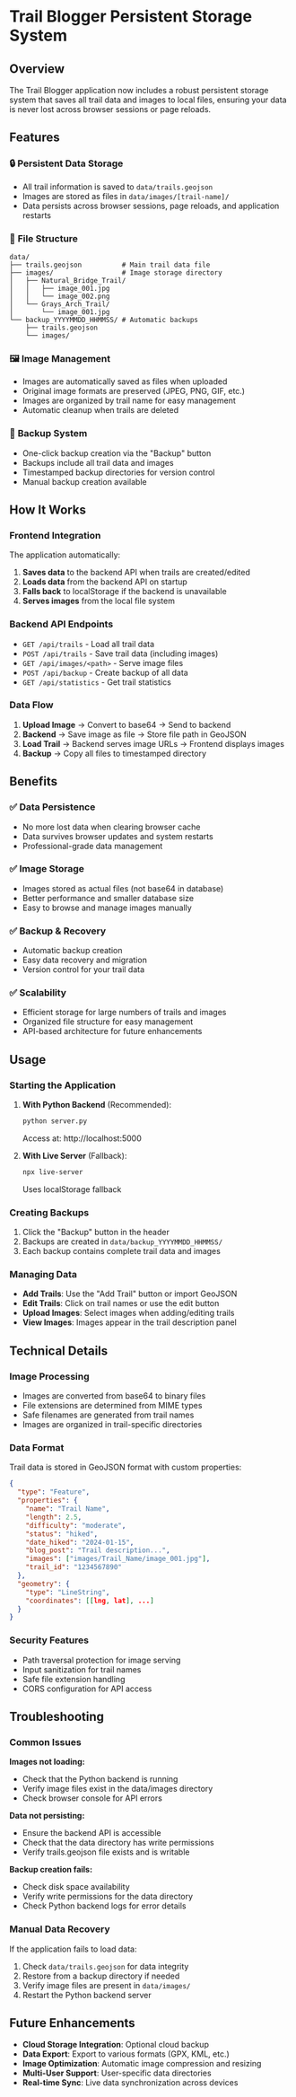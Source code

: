# Trail Blogger Persistent Storage System

## Overview

The Trail Blogger application now includes a robust persistent storage system that saves all trail data and images to local files, ensuring your data is never lost across browser sessions or page reloads.

## Features

### 🔒 **Persistent Data Storage**
- All trail information is saved to `data/trails.geojson`
- Images are stored as files in `data/images/[trail-name]/`
- Data persists across browser sessions, page reloads, and application restarts

### 📁 **File Structure**
```
data/
├── trails.geojson          # Main trail data file
├── images/                 # Image storage directory
│   ├── Natural_Bridge_Trail/
│   │   ├── image_001.jpg
│   │   └── image_002.png
│   └── Grays_Arch_Trail/
│       └── image_001.jpg
└── backup_YYYYMMDD_HHMMSS/ # Automatic backups
    ├── trails.geojson
    └── images/
```

### 🖼️ **Image Management**
- Images are automatically saved as files when uploaded
- Original image formats are preserved (JPEG, PNG, GIF, etc.)
- Images are organized by trail name for easy management
- Automatic cleanup when trails are deleted

### 💾 **Backup System**
- One-click backup creation via the "Backup" button
- Backups include all trail data and images
- Timestamped backup directories for version control
- Manual backup creation available

## How It Works

### Frontend Integration
The application automatically:
1. **Saves data** to the backend API when trails are created/edited
2. **Loads data** from the backend API on startup
3. **Falls back** to localStorage if the backend is unavailable
4. **Serves images** from the local file system

### Backend API Endpoints
- `GET /api/trails` - Load all trail data
- `POST /api/trails` - Save trail data (including images)
- `GET /api/images/<path>` - Serve image files
- `POST /api/backup` - Create backup of all data
- `GET /api/statistics` - Get trail statistics

### Data Flow
1. **Upload Image** → Convert to base64 → Send to backend
2. **Backend** → Save image as file → Store file path in GeoJSON
3. **Load Trail** → Backend serves image URLs → Frontend displays images
4. **Backup** → Copy all files to timestamped directory

## Benefits

### ✅ **Data Persistence**
- No more lost data when clearing browser cache
- Data survives browser updates and system restarts
- Professional-grade data management

### ✅ **Image Storage**
- Images stored as actual files (not base64 in database)
- Better performance and smaller database size
- Easy to browse and manage images manually

### ✅ **Backup & Recovery**
- Automatic backup creation
- Easy data recovery and migration
- Version control for your trail data

### ✅ **Scalability**
- Efficient storage for large numbers of trails and images
- Organized file structure for easy management
- API-based architecture for future enhancements

## Usage

### Starting the Application
1. **With Python Backend** (Recommended):
   ```bash
   python server.py
   ```
   Access at: http://localhost:5000

2. **With Live Server** (Fallback):
   ```bash
   npx live-server
   ```
   Uses localStorage fallback

### Creating Backups
1. Click the "Backup" button in the header
2. Backups are created in `data/backup_YYYYMMDD_HHMMSS/`
3. Each backup contains complete trail data and images

### Managing Data
- **Add Trails**: Use the "Add Trail" button or import GeoJSON
- **Edit Trails**: Click on trail names or use the edit button
- **Upload Images**: Select images when adding/editing trails
- **View Images**: Images appear in the trail description panel

## Technical Details

### Image Processing
- Images are converted from base64 to binary files
- File extensions are determined from MIME types
- Safe filenames are generated from trail names
- Images are organized in trail-specific directories

### Data Format
Trail data is stored in GeoJSON format with custom properties:
```json
{
  "type": "Feature",
  "properties": {
    "name": "Trail Name",
    "length": 2.5,
    "difficulty": "moderate",
    "status": "hiked",
    "date_hiked": "2024-01-15",
    "blog_post": "Trail description...",
    "images": ["images/Trail_Name/image_001.jpg"],
    "trail_id": "1234567890"
  },
  "geometry": {
    "type": "LineString",
    "coordinates": [[lng, lat], ...]
  }
}
```

### Security Features
- Path traversal protection for image serving
- Input sanitization for trail names
- Safe file extension handling
- CORS configuration for API access

## Troubleshooting

### Common Issues

**Images not loading:**
- Check that the Python backend is running
- Verify image files exist in the data/images directory
- Check browser console for API errors

**Data not persisting:**
- Ensure the backend API is accessible
- Check that the data directory has write permissions
- Verify trails.geojson file exists and is writable

**Backup creation fails:**
- Check disk space availability
- Verify write permissions for the data directory
- Check Python backend logs for error details

### Manual Data Recovery
If the application fails to load data:
1. Check `data/trails.geojson` for data integrity
2. Restore from a backup directory if needed
3. Verify image files are present in `data/images/`
4. Restart the Python backend server

## Future Enhancements

- **Cloud Storage Integration**: Optional cloud backup
- **Data Export**: Export to various formats (GPX, KML, etc.)
- **Image Optimization**: Automatic image compression and resizing
- **Multi-User Support**: User-specific data directories
- **Real-time Sync**: Live data synchronization across devices
